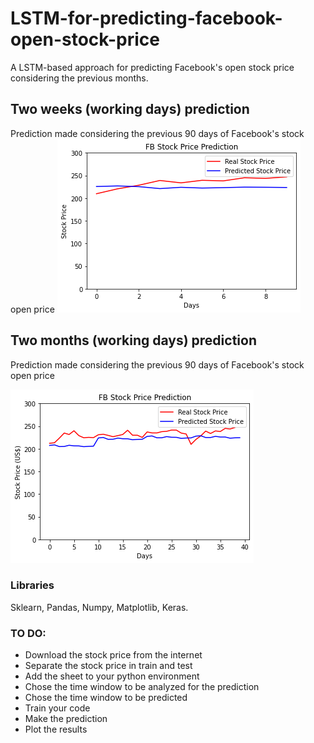 # LSTM-for-predicting-facebook-open-stock-price
A LSTM-based approach for predicting Facebook's open stock price considering the previous months.

## Two weeks (working days) prediction 
Prediction made considering the previous 90 days of Facebook's stock open price
![2_w_pred](2_w_fb_prediction.png)

## Two months (working days) prediction
Prediction made considering the previous 90 days of Facebook's stock open price

![2_m_pred](2_2m_fb_prediction.png)

### Libraries 
Sklearn, Pandas, Numpy, Matplotlib, Keras.

### TO DO:
- Download the stock price from the internet
- Separate the stock price in train and test 
- Add the sheet to your python environment
- Chose the time window to be analyzed for the prediction 
- Chose the time window to be predicted
- Train your code 
- Make the prediction
- Plot the results 



